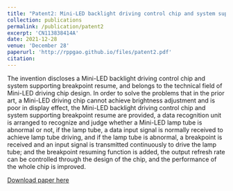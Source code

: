 ```yaml
---
title: "Patent2: Mini-LED backlight driving control chip and system supporting breakpoint resume"
collection: publications
permalink: /publication/patent2
excerpt: 'CN113838414A'
date: 2021-12-28
venue: 'December 28'
paperurl: 'http://rppgao.github.io/files/patent2.pdf'
citation: 
---
```

The invention discloses a Mini-LED backlight driving control chip and system supporting breakpoint resume, and belongs to the technical field of Mini-LED driving chip design. In order to solve the problems that in the prior art, a Mini-LED driving chip cannot achieve brightness adjustment and is poor in display effect, the Mini-LED backlight driving control chip and system supporting breakpoint resume are provided, a data recognition unit is arranged to recognize and judge whether a Mini-LED lamp tube is abnormal or not, if the lamp tube, a data input signal is normally received to achieve lamp tube driving, and if the lamp tube is abnormal, a breakpoint is received and an input signal is transmitted continuously to drive the lamp tube; and the breakpoint resuming function is added, the output refresh rate can be controlled through the design of the chip, and the performance of the whole chip is improved.

[Download paper here](http://rppgao.github.io/files/patent2.pdf)
